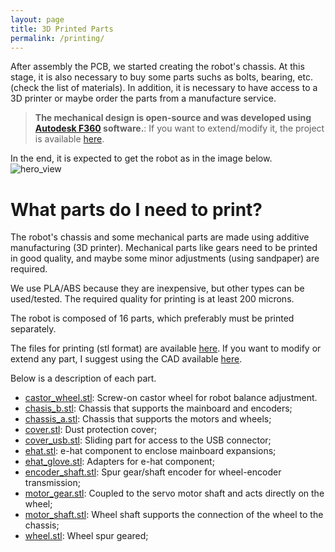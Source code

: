 ```yaml
---
layout: page
title: 3D Printed Parts
permalink: /printing/
---
```


After assembly the PCB, we started creating the robot's chassis. At this stage, it is also necessary to buy some parts suchs as bolts, bearing, etc. (check the list of materials). In addition, it is necessary to have access to a 3D printer or maybe order the parts from a manufacture service.

> **The mechanical design is open-source and was developed using [Autodesk F360](https://www.autodesk.com/products/fusion-360) software.**: If you want to extend/modify it, the project is available [here](https://a360.co/36zKPdi).

In the end, it is expected to get the robot as in the image below.
![hero_view](https://user-images.githubusercontent.com/14208261/164281570-9db151b4-c538-479a-b654-469616ad4e62.png)

# What parts do I need to print?
The robot's chassis and some mechanical parts are made using additive manufacturing (3D printer). Mechanical parts like gears need to be printed in good quality, and maybe some minor adjustments (using sandpaper) are required. 

We use PLA/ABS because they are inexpensive, but other types can be used/tested. The required quality for printing is at least 200 microns.

The robot is composed of 16 parts, which preferably must be printed separately.

The files for printing (stl format) are available [here](https://github.com/verlab/hero_common/tree/nodemcu/hero_resources/3d_parts). If you want to modify or extend any part, I suggest using the CAD available [here](https://github.com/verlab/hero_common/tree/nodemcu/hero_resources/cad).

Below is a description of each part. 
- [castor_wheel.stl](https://github.com/verlab/hero_common/blob/nodemcu/hero_resources/3d_parts/castor_wheel.stl): Screw-on castor wheel for robot balance adjustment.
- [chasis_b.stl](https://github.com/verlab/hero_common/blob/nodemcu/hero_resources/3d_parts/chasis_b.stl): Chassis that supports the mainboard and encoders;
- [chassis_a.stl](https://github.com/verlab/hero_common/blob/nodemcu/hero_resources/3d_parts/chassis_a.stl): Chassis that supports the motors and wheels;
- [cover.stl](https://github.com/verlab/hero_common/blob/nodemcu/hero_resources/3d_parts/cover.stl): Dust protection cover;
- [cover_usb.stl](https://github.com/verlab/hero_common/blob/nodemcu/hero_resources/3d_parts/cover_usb.stl): Sliding part for access to the USB connector;
- [ehat.stl](https://github.com/verlab/hero_common/blob/nodemcu/hero_resources/3d_parts/ehat.stl): e-hat component to enclose mainboard expansions;
- [ehat_glove.stl](https://github.com/verlab/hero_common/blob/nodemcu/hero_resources/3d_parts/ehat_glove.stl): Adapters for e-hat component;
- [encoder_shaft.stl](https://github.com/verlab/hero_common/blob/nodemcu/hero_resources/3d_parts/encoder_shaft.stl): Spur gear/shaft encoder for wheel-encoder transmission;
- [motor_gear.stl](https://github.com/verlab/hero_common/blob/nodemcu/hero_resources/3d_parts/motor_gear.stl): Coupled to the servo motor shaft and acts directly on the wheel;
- [motor_shaft.stl](https://github.com/verlab/hero_common/blob/nodemcu/hero_resources/3d_parts/motor_shaft.stl): Wheel shaft supports the connection of the wheel to the chassis;
- [wheel.stl](https://github.com/verlab/hero_common/blob/nodemcu/hero_resources/3d_parts/wheel.stl): Wheel spur geared;

